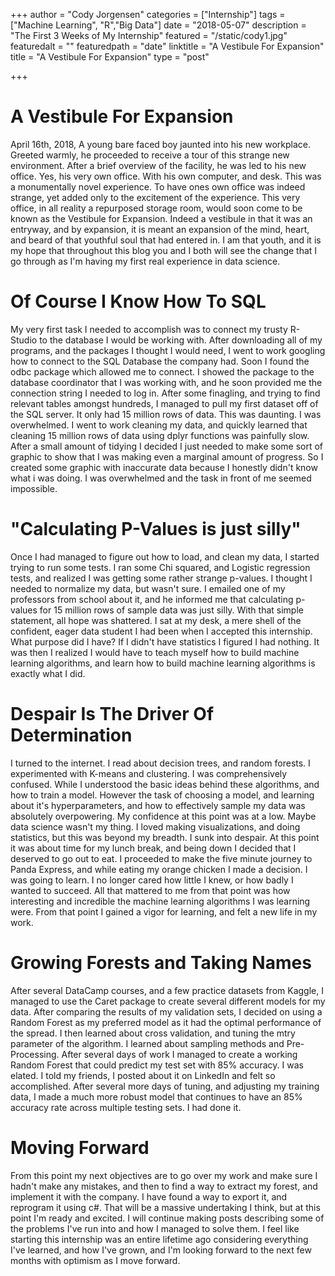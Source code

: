 +++
author = "Cody Jorgensen"
categories = ["Internship"]
tags = ["Machine Learning", "R","Big Data"]
date = "2018-05-07"
description = "The First 3 Weeks of My Internship"
featured = "/static/cody1.jpg"
featuredalt = ""
featuredpath = "date"
linktitle = "A Vestibule For Expansion"
title = "A Vestibule For Expansion"
type = "post"

+++

# A Vestibule For Expansion
  April 16th, 2018, A young bare faced boy jaunted into his new workplace. Greeted warmly, he proceeded to receive a tour of this strange new environment. After a brief overview of the facility, he was led to his new office. Yes, his very own office. With his own computer, and desk. This was a monumentally novel experience. To have ones own office was indeed strange, yet added only to the excitement of the experience. This very office, in all reality a repurposed storage room, would soon come to be known as the Vestibule for Expansion. Indeed a vestibule in that it was an entryway, and by expansion, it is meant an expansion of the mind, heart, and beard of that youthful soul that had entered in. I am that youth, and it is my hope that throughout this blog you and I both will see the change that I go through as I'm having my first real experience in data science. 

# Of Course I Know How To SQL

  My very first task I needed to accomplish was to connect my trusty R-Studio to the database I would be working with. After downloading all of my programs, and the packages I thought I would need, I went to work googling how to connect to the SQL Database the company had. Soon I found the odbc package which allowed me to connect. I showed the package to the database coordinator that I was working with, and he soon provided me the connection string I needed to log in. After some finagling, and trying to find relevant tables amongst hundreds, I managed to pull my first dataset off of the SQL server. It only had 15 million rows of data. This was daunting. I was overwhelmed. I went to work cleaning my data, and quickly learned that cleaning 15 million rows of data using dplyr functions was painfully slow. After a small amount of tidying I decided I just needed to make some sort of graphic to show that I was making even a marginal amount of progress. So I created some graphic with inaccurate data because I honestly didn't know what i was doing. I was overwhelmed and the task in front of me seemed impossible. 
  
# "Calculating P-Values is just silly"

  Once I had managed to figure out how to load, and clean my data, I started trying to run some tests. I ran some Chi squared, and Logistic regression tests, and realized I was getting some rather strange p-values. I thought I needed to normalize my data, but wasn't sure. I emailed one of my professors from school about it, and he informed me that calculating p-values for 15 million rows of sample data was just silly. With that simple statement, all hope was shattered. I sat at my desk, a mere shell of the confident, eager data student I had been when I accepted this internship. What purpose did I have? If I didn't have statistics I figured I had nothing. It was then I realized I would have to teach myself how to build machine learning algorithms, and learn how to build machine learning algorithms is exactly what I did.
  
# Despair Is The Driver Of Determination

  I turned to the internet. I read about decision trees, and random forests. I experimented with K-means and clustering. I was comprehensively confused. While I understood the basic ideas behind these algorithms, and how to train a model. However the task of choosing a model, and learning about it's hyperparameters, and how to effectively sample my data was absolutely overpowering. My confidence at this point was at a low. Maybe data science wasn't my thing. I loved making visualizations, and doing statistics, but this was beyond my breadth. I sunk into despair. At this point it was about time for my lunch break, and being down I decided that I deserved to go out to eat. I proceeded to make the five minute journey to Panda Express, and while eating my orange chicken I made a decision. I was going to learn. I no longer cared how little I knew, or how badly I wanted to succeed. All that mattered to me from that point was how interesting and incredible the machine learning algorithms I was learning were. From that point I gained a vigor for learning, and felt a new life in my work.
  
# Growing Forests and Taking Names

  After several DataCamp courses, and a few practice datasets from Kaggle, I managed to use the Caret package to create several different models for my data. After comparing the results of my validation sets, I decided on using a Random Forest as my preferred model as it had the optimal performance of the spread. I then learned about cross validation, and tuning the mtry parameter of the algorithm. I learned about sampling methods and Pre-Processing. After several days of work I managed to create a working Random Forest that could predict my test set with 85% accuracy. I was elated. I told my friends, I posted about it on LinkedIn and felt so accomplished. After several more days of tuning, and adjusting my training data, I made a much more robust model that continues to have an 85% accuracy rate across multiple testing sets. I had done it.
  
# Moving Forward

  From this point my next objectives are to go over my work and make sure I hadn't make any mistakes, and then to find a way to extract my forest, and implement it with the company. I have found a way to export it, and reprogram it using c#. That will be a massive undertaking I think, but at this point I'm ready and excited. I will continue making posts describing some of the problems I've run into and how I managed to solve them. I feel like starting this internship was an entire lifetime ago considering everything I've learned, and how I've grown, and I'm looking forward to the next few months with optimism as I move forward.

